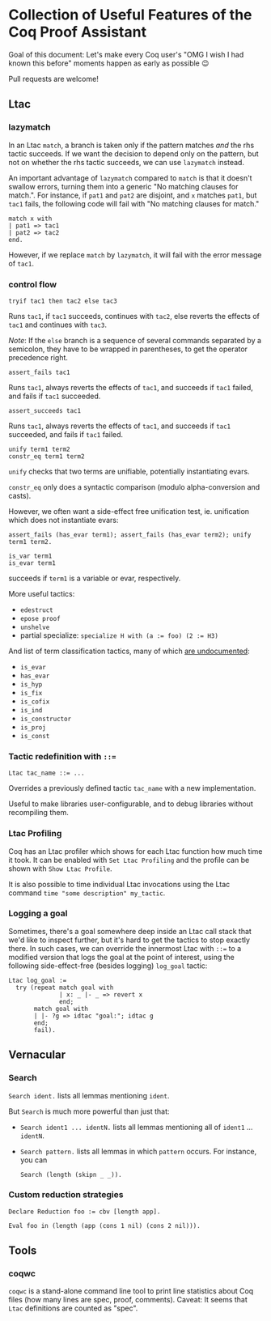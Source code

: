 # Collection of Useful Features of the Coq Proof Assistant

Goal of this document: Let's make every Coq user's "OMG I wish I had known this before" moments happen as early as possible :wink:

Pull requests are welcome!


## Ltac

### lazymatch

In an Ltac `match`, a branch is taken only if the pattern matches *and* the rhs tactic succeeds.
If we want the decision to depend only on the pattern, but not on whether the rhs tactic succeeds, we can use `lazymatch` instead.

An important advantage of `lazymatch` compared to `match` is that it doesn't swallow errors, turning them into a generic "No matching clauses for match.".
For instance, if `pat1` and `pat2` are disjoint, and `x` matches `pat1`, but `tac1` fails, the following code will fail with "No matching clauses for match."

```
match x with
| pat1 => tac1
| pat2 => tac2
end.
```

However, if we replace `match` by `lazymatch`, it will fail with the error message of `tac1`.


### control flow

```
tryif tac1 then tac2 else tac3
```

Runs `tac1`, if `tac1` succeeds, continues with `tac2`, else reverts the effects of `tac1` and continues with `tac3`.

*Note*: If the `else` branch is a sequence of several commands separated by a semicolon, they have to be wrapped in parentheses, to get the operator precedence right.


```
assert_fails tac1
```

Runs `tac1`, always reverts the effects of `tac1`, and succeeds if `tac1` failed, and fails if `tac1` succeeded.


```
assert_succeeds tac1
```

Runs `tac1`, always reverts the effects of `tac1`, and succeeds if `tac1` succeeded, and fails if `tac1` failed.


```
unify term1 term2
constr_eq term1 term2
```

`unify` checks that two terms are unifiable, potentially instantiating evars.

`constr_eq` only does a syntactic comparison (modulo alpha-conversion and casts).

However, we often want a side-effect free unification test, ie. unification which does not instantiate evars:

```
assert_fails (has_evar term1); assert_fails (has_evar term2); unify term1 term2.
```

```
is_var term1
is_evar term1
```

succeeds if `term1` is a variable or evar, respectively.


More useful tactics:

- `edestruct`
- `epose proof`
- `unshelve`
- partial specialize: `specialize H with (a := foo) (2 := H3)`


And list of term classification tactics, many of which [are undocumented](https://github.com/coq/coq/issues/8116):

- `is_evar`
- `has_evar`
- `is_hyp`
- `is_fix`
- `is_cofix`
- `is_ind`
- `is_constructor`
- `is_proj`
- `is_const`



### Tactic redefinition with `::=`

```
Ltac tac_name ::= ...
```

Overrides a previously defined tactic `tac_name` with a new implementation.

Useful to make libraries user-configurable, and to debug libraries without recompiling them.


### Ltac Profiling

Coq has an Ltac profiler which shows for each Ltac function how much time it took.
It can be enabled with `Set Ltac Profiling` and the profile can be shown with `Show Ltac Profile`.

It is also possible to time individual Ltac invocations using the Ltac command `time "some description" my_tactic`.


### Logging a goal

Sometimes, there's a goal somewhere deep inside an Ltac call stack that we'd like to inspect further, but it's hard to get the tactics to stop exactly there. In such cases, we can override the innermost Ltac with `::=` to a modified version that logs the goal at the point of interest, using the following side-effect-free (besides logging) `log_goal` tactic:

```coq
Ltac log_goal :=
  try (repeat match goal with
              | x: _ |- _ => revert x
              end;
       match goal with
       | |- ?g => idtac "goal:"; idtac g
       end;
       fail).
```


## Vernacular

### Search

`Search ident.` lists all lemmas mentioning `ident`.

But `Search` is much more powerful than just that:
* `Search ident1 ... identN.` lists all lemmas mentioning all of `ident1` ... `identN`.
* `Search pattern.` lists all lemmas in which `pattern` occurs. For instance, you can

    ```
    Search (length (skipn _ _)).
    ```


### Custom reduction strategies

```
Declare Reduction foo := cbv [length app].

Eval foo in (length (app (cons 1 nil) (cons 2 nil))).
```


## Tools

### coqwc

`coqwc` is a stand-alone command line tool to print line statistics about Coq files (how many lines are spec, proof, comments).
Caveat: It seems that `Ltac` definitions are counted as "spec".
